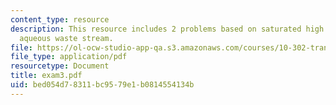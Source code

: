 ```yaml
---
content_type: resource
description: This resource includes 2 problems based on saturated high pressure, and
  aqueous waste stream.
file: https://ol-ocw-studio-app-qa.s3.amazonaws.com/courses/10-302-transport-processes-fall-2004/bed054d78311bc9579e1b0814554134b_exam3.pdf
file_type: application/pdf
resourcetype: Document
title: exam3.pdf
uid: bed054d7-8311-bc95-79e1-b0814554134b
---
```

